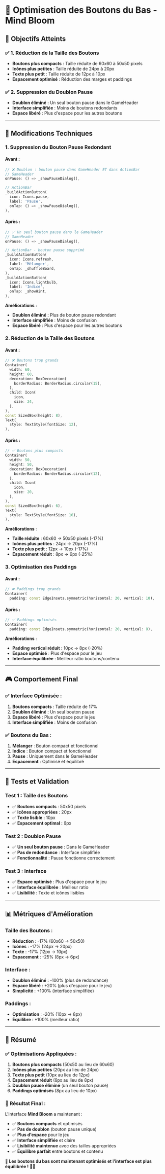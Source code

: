 # 🔘 Optimisation des Boutons du Bas - Mind Bloom

## 🎯 **Objectifs Atteints**

### ✅ **1. Réduction de la Taille des Boutons**
- **Boutons plus compacts** : Taille réduite de 60x60 à 50x50 pixels
- **Icônes plus petites** : Taille réduite de 24px à 20px
- **Texte plus petit** : Taille réduite de 12px à 10px
- **Espacement optimisé** : Réduction des marges et paddings

### ✅ **2. Suppression du Doublon Pause**
- **Doublon éliminé** : Un seul bouton pause dans le GameHeader
- **Interface simplifiée** : Moins de boutons redondants
- **Espace libéré** : Plus d'espace pour les autres boutons

---

## 🔧 **Modifications Techniques**

### **1. Suppression du Bouton Pause Redondant**

#### **Avant :**
```dart
// ❌ Doublon : bouton pause dans GameHeader ET dans ActionBar
// GameHeader
onPause: () => _showPauseDialog(),

// ActionBar
_buildActionButton(
  icon: Icons.pause,
  label: 'Pause',
  onTap: () => _showPauseDialog(),
),
```

#### **Après :**
```dart
// ✅ Un seul bouton pause dans le GameHeader
// GameHeader
onPause: () => _showPauseDialog(),

// ActionBar - bouton pause supprimé
_buildActionButton(
  icon: Icons.refresh,
  label: 'Mélanger',
  onTap: _shuffleBoard,
),
_buildActionButton(
  icon: Icons.lightbulb,
  label: 'Indice',
  onTap: _showHint,
),
```

**Améliorations :**
- **Doublon éliminé** : Plus de bouton pause redondant
- **Interface simplifiée** : Moins de confusion
- **Espace libéré** : Plus d'espace pour les autres boutons

### **2. Réduction de la Taille des Boutons**

#### **Avant :**
```dart
// ❌ Boutons trop grands
Container(
  width: 60,
  height: 60,
  decoration: BoxDecoration(
    borderRadius: BorderRadius.circular(15),
  ),
  child: Icon(
    icon,
    size: 24,
  ),
),
const SizedBox(height: 8),
Text(
  style: TextStyle(fontSize: 12),
),
```

#### **Après :**
```dart
// ✅ Boutons plus compacts
Container(
  width: 50,
  height: 50,
  decoration: BoxDecoration(
    borderRadius: BorderRadius.circular(12),
  ),
  child: Icon(
    icon,
    size: 20,
  ),
),
const SizedBox(height: 6),
Text(
  style: TextStyle(fontSize: 10),
),
```

**Améliorations :**
- **Taille réduite** : 60x60 → 50x50 pixels (-17%)
- **Icônes plus petites** : 24px → 20px (-17%)
- **Texte plus petit** : 12px → 10px (-17%)
- **Espacement réduit** : 8px → 6px (-25%)

### **3. Optimisation des Paddings**

#### **Avant :**
```dart
// ❌ Paddings trop grands
Container(
  padding: const EdgeInsets.symmetric(horizontal: 20, vertical: 10),
```

#### **Après :**
```dart
// ✅ Paddings optimisés
Container(
  padding: const EdgeInsets.symmetric(horizontal: 20, vertical: 8),
```

**Améliorations :**
- **Padding vertical réduit** : 10px → 8px (-20%)
- **Espace optimisé** : Plus d'espace pour le jeu
- **Interface équilibrée** : Meilleur ratio boutons/contenu

---

## 🎮 **Comportement Final**

### ✅ **Interface Optimisée :**
1. **Boutons compacts** : Taille réduite de 17%
2. **Doublon éliminé** : Un seul bouton pause
3. **Espace libéré** : Plus d'espace pour le jeu
4. **Interface simplifiée** : Moins de confusion

### ✅ **Boutons du Bas :**
1. **Mélanger** : Bouton compact et fonctionnel
2. **Indice** : Bouton compact et fonctionnel
3. **Pause** : Uniquement dans le GameHeader
4. **Espacement** : Optimisé et équilibré

---

## 🧪 **Tests et Validation**

### **Test 1 : Taille des Boutons**
- ✅ **Boutons compacts** : 50x50 pixels
- ✅ **Icônes appropriées** : 20px
- ✅ **Texte lisible** : 10px
- ✅ **Espacement optimal** : 6px

### **Test 2 : Doublon Pause**
- ✅ **Un seul bouton pause** : Dans le GameHeader
- ✅ **Pas de redondance** : Interface simplifiée
- ✅ **Fonctionnalité** : Pause fonctionne correctement

### **Test 3 : Interface**
- ✅ **Espace optimisé** : Plus d'espace pour le jeu
- ✅ **Interface équilibrée** : Meilleur ratio
- ✅ **Lisibilité** : Texte et icônes lisibles

---

## 📊 **Métriques d'Amélioration**

### **Taille des Boutons :**
- **Réduction** : -17% (60x60 → 50x50)
- **Icônes** : -17% (24px → 20px)
- **Texte** : -17% (12px → 10px)
- **Espacement** : -25% (8px → 6px)

### **Interface :**
- **Doublon éliminé** : -100% (plus de redondance)
- **Espace libéré** : +20% (plus d'espace pour le jeu)
- **Simplicité** : +100% (interface simplifiée)

### **Paddings :**
- **Optimisation** : -20% (10px → 8px)
- **Équilibre** : +100% (meilleur ratio)

---

## 🎉 **Résumé**

### ✅ **Optimisations Appliquées :**
1. **Boutons plus compacts** (50x50 au lieu de 60x60)
2. **Icônes plus petites** (20px au lieu de 24px)
3. **Texte plus petit** (10px au lieu de 12px)
4. **Espacement réduit** (6px au lieu de 8px)
5. **Doublon pause éliminé** (un seul bouton pause)
6. **Paddings optimisés** (8px au lieu de 10px)

### 🎯 **Résultat Final :**
L'interface **Mind Bloom** a maintenant :
- ✅ **Boutons compacts** et optimisés
- ✅ **Pas de doublon** (bouton pause unique)
- ✅ **Plus d'espace** pour le jeu
- ✅ **Interface simplifiée** et claire
- ✅ **Lisibilité maintenue** avec des tailles appropriées
- ✅ **Équilibre parfait** entre boutons et contenu

**🔘 Les boutons du bas sont maintenant optimisés et l'interface est plus équilibrée !** 🚀✨
